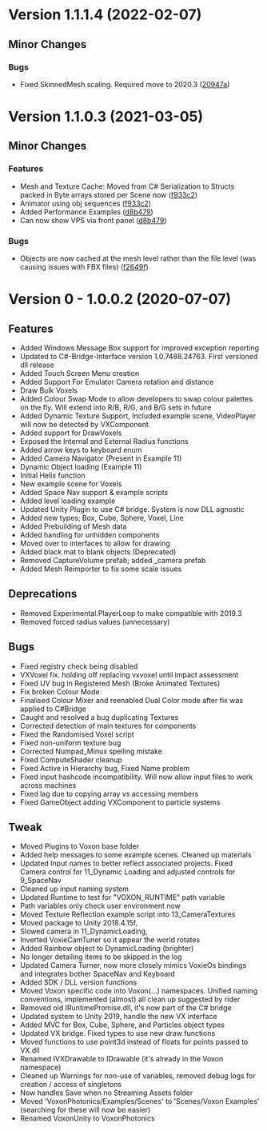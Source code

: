 # Version 1.1.1.4 (2022-02-07)

## Minor Changes
### Bugs
* Fixed SkinnedMesh scaling. Required move to 2020.3 ([20947a](https://bitbucket.org/voxon-photonics/unitypackage/commit/20947ab3d1365fa4d60224685a2eabc62e16dc7e))

# Version 1.1.0.3 (2021-03-05)

## Minor Changes
### Features
* Mesh and Texture Cache: Moved from C# Serialization to Structs packed in Byte arrays stored per Scene now ([f933c2](https://bitbucket.org/voxon-photonics/unitypackage/commit/f933c24020bcab8645083518282734d8114092f3))
* Animator using obj sequences ([f933c2](https://bitbucket.org/voxon-photonics/unitypackage/commit/f933c24020bcab8645083518282734d8114092f3))
* Added Performance Examples ([d8b479](https://bitbucket.org/voxon-photonics/unitypackage/commit/d8b4792b85ef3e2949b923838279dc971f26af93))
* Can now show VPS via front panel ([d8b479](https://bitbucket.org/voxon-photonics/unitypackage/commit/d8b4792b85ef3e2949b923838279dc971f26af93))

### Bugs
* Objects are now cached at the mesh level rather than the file level (was causing issues with FBX files) ([f2649f](https://bitbucket.org/voxon-photonics/unitypackage/commit/f2649f8ddb4443700699371801a1fc97bc50b5e4))

# Version 0 - 1.0.0.2 (2020-07-07)

## Features
* Added Windows Message Box support for improved exception reporting
* Updated to C#-Bridge-Interface version 1.0.7488.24763. First versioned dll release
* Added Touch Screen Menu creation
* Added Support For Emulator Camera rotation and distance
* Draw Bulk Voxels
* Added Colour Swap Mode to allow developers to swap colour palettes on the fly. Will extend into R/B, R/G, and B/G sets in future
* Added Dynamic Texture Support, Included example scene, VideoPlayer will now be detected by VXComponent
* Added support for DrawVoxels
* Exposed the Internal and External Radius functions
* Added arrow keys to keyboard enum
* Added Camera Navigator (Present in Example 11)
* Dynamic Object loading (Example 11)
* Initial Helix function
* New example scene for Voxels
* Added Space Nav support & example scripts
* Added level loading example
* Updated Unity Plugin to use C# bridge. System is now DLL agnostic
* Added new types; Box, Cube, Sphere, Voxel, Line
* Added Prebuilding of Mesh data
* Added handling for unhidden components
* Moved over to interfaces to allow for drawing
* Added black mat to blank objects (Deprecated)
* Removed CaptureVolume prefab; added _camera prefab
* Added Mesh Reimporter to fix some scale issues

## Deprecations
* Removed Experimental.PlayerLoop to make compatible with 2019.3
* Removed forced radius values (unnecessary)

## Bugs
* Fixed registry check being disabled
* VXVoxel fix. holding off replacing vxvoxel until impact assessment
* Fixed UV bug in Registered Mesh (Broke Animated Textures)
* Fix broken Colour Mode
* Finalised Colour Mixer and reenabled Dual Color mode after fix was applied to C#Bridge
* Caught and resolved a bug duplicating Textures
* Corrected detection of main textures for components
* Fixed the Randomised Voxel script
* Fixed non-uniform texture bug
* Corrected Numpad_Minux spelling mistake
* Fixed ComputeShader cleanup
* Fixed Active in Hierarchy bug, Fixed Name problem
* Fixed input hashcode incompatibility. Will now allow input files to work across machines
* Fixed lag due to copying array vs accessing members
* Fixed GameObject adding VXComponent to particle systems

## Tweak
* Moved Plugins to Voxon base folder
* Added help messages to some example scenes. Cleaned up materials
* Updated Input names to better reflect associated projects. Fixed Camera control for 11_Dynamic Loading and adjusted controls for 9_SpaceNav
* Cleaned up input naming system
* Updated Runtime to test for "VOXON_RUNTIME" path variable
* Path variables only check user environment now
* Moved Texture Reflection example script into 13_CameraTextures
* Moved package to Unity 2018.4.15f, 
* Slowed camera in 11_DynamicLoading, 
* Inverted VoxieCamTuner so it appear the world rotates
* Added Rainbow object to DynamicLoading (brighter)
* No longer detailing items to be skipped in the log
* Updated Camera Turner, now more closely mimics VoxieOs bindings and integrates bother SpaceNav and Keyboard
* Added SDK / DLL version functions
* Moved Voxon specific code into Voxon(...) namespaces. Unified naming conventions, implemented (almost) all clean up suggested by rider
* Removed old IRuntimePromise.dll, it's now part of the C# bridge
* Updated system to Unity 2019, handle the new VX interface
* Added MVC for Box, Cube, Sphere, and Particles object types
* Updated VX bridge. Fixed types to use new draw functions
* Moved functions to use point3d instead of floats for points passed to VX.dll
* Renamed IVXDrawable to IDrawable (it's already in the Voxon namespace)
* Cleaned up Warnings for non-use of variables, removed debug logs for creation / access of singletons
* Now handles Save when no Streaming Assets folder
* Moved 'VoxonPhotonics/Examples/Scenes' to 'Scenes/Voxon Examples' (searching for these will now be easier)
* Renamed VoxonUnity to VoxonPhotonics